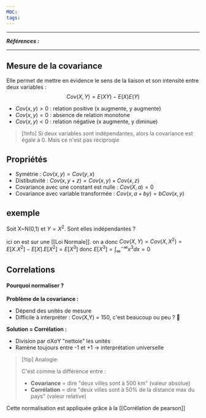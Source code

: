 ```yaml
---
MOC:
tags:
---
```

---
***Références :***

---
## Mesure de la covariance 

Elle permet de mettre en évidence le sens de la liaison et son intensité entre deux variables : 
$$ Cov(X,Y)= E(XY)-E(X)E(Y)$$

- $Cov(x,y) > 0$ : relation positive (x augmente, y augmente)
- $Cov(x,y) = 0$ : absence de relation monotone 
- $Cov(x,y) < 0$ : relation négative (x augmente, y diminue)

> [!info]
> Si deux variables sont indépendantes, alors la covariance est égale à 0. 
> Mais ce n'est pas réciproqie 


## Propriétés

- Symétrie : $Cov(x,y) = Cov(y,x)$
- Distibutivité : $Cov(x,y +z) = Cov(x,y) + Cov(x,z)$
- Covariance avec une constant est nulle : $Cov(X,a) = 0$
- Covariance avec variable transformée : $Cov(x,a +by) = bCov(x,y)$

## exemple

Soit X~N(0,1) et $Y=X^2$. 
Sont elles indépendantes ? 

ici on est sur une [[Loi Normale]].
on a donc $Cov(X,Y) = Cov(X,X^2) = E[X.X^2]-E[X].E[X^2] = E[X^3]$
donc $E[X^3]=\int_{\infty}^{-\infty}x^3dx = 0$

## Correlations 

#### Pourquoi normaliser ?

**Problème de la covariance :**

- Dépend des unités de mesure
- Difficile à interpréter : Cov(X,Y) = 150, c'est beaucoup ou peu ? 🤷

**Solution = Corrélation :**

- Division par σXσY "nettoie" les unités
- Ramène toujours entre -1 et +1 → interprétation universelle


> [!tip] Analogie
>
> C'est comme la différence entre :
> 
> - **Covariance** = dire "deux villes sont à 500 km" (valeur absolue)
> - **Corrélation** = dire "deux villes sont à 50% de la distance max du pays" (valeur relative)

Cette normalisation est appliquée grâce à la [[Corrélation de pearson]]